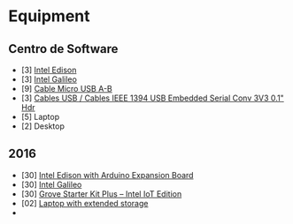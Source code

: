 Equipment
==

## Centro de Software

- [3] [Intel Edison](http://www.seeedstudio.com/depot/Intel-Edison-Breakout-Kit-p-2151.html?cPath=6_7)
- [3] [Intel Galileo](http://www.seeedstudio.com/depot/Intel-Galileo-p-1704.html)
- [9] [Cable Micro USB A-B](http://www.330ohms.com/Cable-Micro-USB-A-B_p_208.html)
- [3] [Cables USB / Cables IEEE 1394 USB Embedded Serial Conv 3V3 0.1" Hdr](http://www.mouser.mx/ProductDetail/FTDI/TTL-232R-3V3/?qs=sGAEpiMZZMuGxYVy11yKKo9Jh1vSyHd5j3BYkuIZ9TA%3d)
- [5] Laptop
- [2] Desktop

## 2016

- [30] [Intel Edison with Arduino Expansion Board](http://www.seeedstudio.com/depot/Intel-Edison-for-Arduino-p-2149.html)
- [30] [Intel Galileo](http://www.seeedstudio.com/depot/Intel-Galileo-p-1704.html)
- [30] [Grove Starter Kit Plus – Intel IoT Edition](http://www.seeedstudio.com/depot/Grove-starter-kit-plus-Intel-IoT-Edition-for-Intel-Galileo-Gen-2-and-Edison-p-1978.html?ref=staffPicked)
- [02] [Laptop with extended storage]()
- 